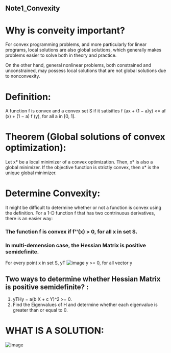 ## Note1_Convexity

# Why is conveity important? 

For convex programming problems, and more particularly for linear programs, local solutions are also global solutions, which generally makes problems easier to solve both in theory and practice. 

On the other hand, general nonlinear problems, both constrained and unconstrained, may possess local solutions that are not global solutions due to nonconvexity. 


# Definition: 

A function f is convex and a convex set S if it satisifies
f (ax + (1 − a)y) <= af (x) + (1 − a) f (y), for all a in [0, 1].


# Theorem (Global solutions of convex optimization): 
Let x* be a local minimizer of a convex optimization. Then, x* is also a global minimizer. If the objective function is strictly convex, then x* is the unique global minimizer. 


# Determine Convexity:
It might be difficult to determine whether or not a function is convex using the definition. For a 1-D function f that has two contrinuous derivatives, there is an easier way:

### The function f is convex if f''(x) > 0, for all x in set S. ###

### In multi-demension case, the Hessian Matrix is positive semidefinite. ###

For every point x in set S, yT
![image](https://user-images.githubusercontent.com/88390140/131263324-6617bdd9-0d74-4142-a1c2-7e27c38c5c9f.png)
y >= 0,   for all vector y


## Two ways to determine whether Hessian Matrix is positive semidefinite? : ##
1. yTHy = a(b X + c Y)^2 >= 0. 
2. Find the Eigenvalues of H and determine whether each eigenvalue is greater than or equal to 0. 


# WHAT IS A SOLUTION: 
![image](https://user-images.githubusercontent.com/88390140/131263634-197793de-686b-4af6-8bd6-a3df1a7a7499.png)

